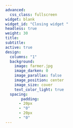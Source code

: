```yaml
---
advanced:
  css_class: fullscreen
widget: blank
widget_id: "Closing widget "
headless: true
weight: 30
title: 
subtitle: 
active: true
design:
  columns: "1"
  background: 
    image: farmer.jpg
    image_darken: 0
    image_parallax: false
    image_position: center
    image_size: cover
    text_color_light: true
  spacing:
       padding:
      - 20px
      - "0"
      - 20px
      - "0"
---
```

